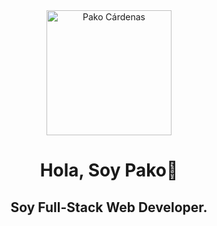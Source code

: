 <div id="header" align="center">
	<img src="https://pakodev.site/static/media/pako.950a7ede47222e6bb4b0.png" width="200" alt="Pako Cárdenas">
	<h1>Hola, Soy Pako🤚</h1>
	<h2>Soy Full-Stack Web Developer.</h2>
</div>
<!--
**pakorro2/pakorro2** is a ✨ _special_ ✨ repository because its `README.md` (this file) appears on your GitHub profile.

Here are some ideas to get you started:

- 🔭 I’m currently working on ...
- 🌱 I’m currently learning ...
- 👯 I’m looking to collaborate on ...
- 🤔 I’m looking for help with ...
- 💬 Ask me about ...
- 📫 How to reach me: ...
- 😄 Pronouns: ...
- ⚡ Fun fact: ...
-->
